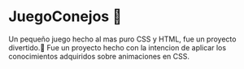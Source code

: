 # JuegoConejos 🐇
Un pequeño juego hecho al mas puro CSS y HTML, fue un proyecto divertido.🤗
Fue un proyecto hecho con la intencion de aplicar los conocimientos adquiridos sobre animaciones en CSS. 
